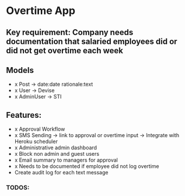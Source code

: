 # Overtime App

## Key requirement: Company needs documentation that salaried employees did or did not get overtime each week

## Models
- x Post -> date:date rationale:text
- x User -> Devise
- x AdminUser -> STI

## Features:
- x Approval Workflow
- x SMS Sending -> link to approval or overtime input -> Integrate with Heroku scheduler
- x Administrative admin dashboard
- x Block non admin and guest users
- x Email summary to managers for approval
- x Needs to be documented if employee did not log overtime
- Create audit log for each text message

### TODOS:

